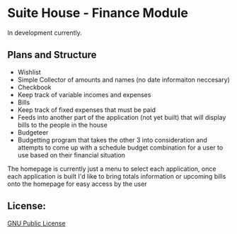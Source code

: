 Suite House - Finance Module
=============

In development currently.

Plans and Structure
---------
- Wishlist
 - Simple Collector of amounts and names (no date informaiton neccesary)
- Checkbook
 - Keep track of variable incomes and expenses
- Bills
 - Keep track of fixed expenses that must be paid
 - Feeds into another part of the application (not yet built) that will display bills to the people in the house
- Budgeteer
 - Budgetting program that takes the other 3 into consideration and attempts to come up with a schedule budget combination for a user to use based on their financial situation

The homepage is currently just a menu to select each application, once each application is built I'd like to bring totals information or upcoming bills onto the homepage for easy access by the user


License:
----------
[GNU Public License]

[GNU Public License]: http://www.gnu.org/licenses/gpl.html
[Ethan Eldridge]: https://github.com/EJEHardenberg/
[Sean Perkins]: https://github.com/scperkins/
[Phelan Vendeville]: https://github.com/the-hobbes



